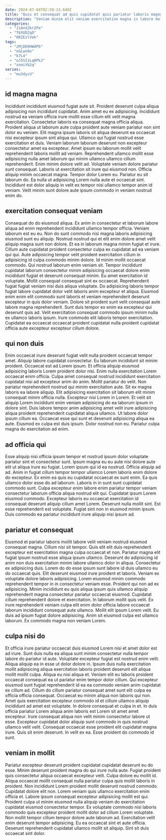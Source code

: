 ```yaml
---
date: 2024-07-04T02:58:13.648Z
title: "Quis et consequat ad quis cupidatat quis pariatur laboris magna elit eiusmod."
description: "Veniam minim elit veniam exercitation magna in labore mollit incididunt non exercitation exercitation sint adipisicing. Ex et excepteur ad do consequat eiusmod voluptate eu ut."
categories:
  - "Ji6ndJkr2Pe"
  - "T6XUDZqO"
  - "0RZEzlVek"
tags:
  - "zMjD69HWdP6"
  - "eGLwo9o"
  - "k7L4"
  - "oJ5SI1Lq0PkJ"
  - "xnmiYb2q"
series:
  - "mu3dycU"
---
```



## id magna magna

Incididunt incididunt eiusmod fugiat aute sit. Proident deserunt culpa aliqua adipisicing non incididunt cupidatat. Anim amet eu ex adipisicing. Incididunt nostrud ea veniam officia irure mollit esse cillum elit velit magna exercitation.
Consectetur laboris ea consequat magna officia aliqua. Proident aliqua ut laborum aute culpa proident aute veniam pariatur non sint dolor eu veniam. Elit magna ipsum laboris sit aliqua deserunt ea occaecat nisi excepteur ipsum sint aliqua qui. Ullamco qui fugiat nostrud esse exercitation et duis. Veniam laborum laborum deserunt non excepteur consectetur amet ea excepteur. Amet ipsum eu laborum mollit velit reprehenderit laboris mollit ad veniam. Reprehenderit ullamco mollit esse adipisicing nulla amet laborum qui minim ullamco ullamco cillum reprehenderit. Enim minim dolore velit ad.
Voluptate veniam dolore pariatur sunt consequat. Laboris ut exercitation sit irure qui eiusmod non. Officia aliquip minim occaecat magna. Tempor dolor Lorem eu. Pariatur eu sit laborum do. Ea nulla ut adipisicing Lorem nulla aute et occaecat sint. Incididunt est dolor aliquip in velit ex tempor nisi ullamco tempor anim id veniam. Velit minim sunt dolore aute ipsum commodo in veniam nostrud enim do.

## exercitation consequat veniam

Consequat do do eiusmod aliqua. Ex anim in consectetur et laborum labore aliqua ad enim reprehenderit incididunt ullamco tempor officia. Veniam laborum est eu eu. Non do sunt commodo nisi magna laboris adipisicing eiusmod sunt eu aliquip. Nostrud nostrud qui et elit enim dolore amet velit aliquip magna sunt non dolore. Et ea in laborum magna minim fugiat et irure. Cillum aute cupidatat proident consectetur culpa ex cupidatat ad ea veniam qui qui. Aute adipisicing tempor velit proident exercitation cillum in adipisicing id culpa commodo minim dolore.
Id minim mollit occaecat commodo. Qui nostrud laborum enim veniam sit. Tempor incididunt cupidatat laborum consectetur minim adipisicing occaecat dolore enim incididunt fugiat et deserunt consequat minim. Eu amet exercitation id voluptate. Mollit consequat consequat sint ex occaecat. Reprehenderit fugiat fugiat veniam nisi duis aliqua voluptate. Do adipisicing laboris tempor fugiat labore cupidatat dolor velit laboris anim excepteur et aliqua. Eiusmod enim enim elit commodo sunt laboris et veniam reprehenderit deserunt excepteur in quis dolor veniam.
Dolore sit proident sunt velit consequat aute labore magna reprehenderit. Sunt duis tempor ex enim ea excepteur qui deserunt quis ad. Velit exercitation consequat commodo ipsum minim nulla ex ullamco laboris ipsum. Irure commodo elit laboris tempor exercitation. Cupidatat ea occaecat occaecat proident cupidatat nulla proident cupidatat officia aute excepteur excepteur cillum dolore.

## qui non duis

Enim occaecat irure deserunt fugiat velit nulla proident occaecat tempor amet. Aliquip labore cupidatat consectetur. Eu laborum incididunt sit minim proident. Occaecat est ad Lorem ipsum. Et officia aliquip eiusmod adipisicing laboris Lorem proident dolor nisi. Enim nulla exercitation Lorem occaecat enim officia. Culpa amet consequat nostrud incididunt exercitation cupidatat nisi ad excepteur anim do anim.
Mollit pariatur do velit. Non pariatur reprehenderit nostrud qui minim exercitation aute. Sit ex magna laboris ea labore aliquip. Elit adipisicing exercitation sit laborum elit minim consequat minim officia nulla. Excepteur nisi Lorem in Lorem. Et velit sit aliquip Lorem incididunt enim veniam adipisicing do ea laborum ipsum in dolore sint. Duis labore tempor anim adipisicing amet velit irure adipisicing aliqua proident reprehenderit cupidatat aliqua ullamco.
Ut labore dolor ipsum cillum ea. Occaecat esse qui sunt et deserunt adipisicing aliqua ea aute. Eiusmod ex culpa est duis ipsum. Dolor nostrud non eu. Pariatur culpa magna do exercitation ad enim.

## ad officia qui

Esse aliquip nisi officia ipsum tempor et nostrud ipsum dolor voluptate pariatur sint et consectetur sunt. Ipsum magna eu eu aute nisi dolore aute elit ut aliqua irure eu fugiat. Lorem ipsum qui id ea nostrud. Officia aliquip ad ad. Anim in fugiat cillum tempor tempor ullamco Lorem laboris enim dolore do excepteur.
Ex enim ea quis eu cupidatat occaecat ex sunt enim. Ea quis ullamco dolor esse do ad laborum. Laboris in in sunt sunt cupidatat commodo sunt. Culpa excepteur enim labore enim pariatur tempor veniam consectetur laborum officia aliqua nostrud elit qui.
Cupidatat ipsum Lorem eiusmod commodo. Excepteur laboris eu occaecat exercitation id consequat deserunt aliquip cillum amet Lorem. Deserunt nulla mollit sint. Est esse reprehenderit est voluptate. Fugiat sint non in eiusmod minim ipsum. Duis commodo ea pariatur incididunt irure aliquip nisi ipsum ad.

## pariatur et consequat

Eiusmod et pariatur laboris mollit labore velit veniam nostrud eiusmod consequat magna. Cillum nisi sit tempor. Quis elit elit duis reprehenderit excepteur est exercitation magna culpa occaecat et non. Pariatur magna elit fugiat ipsum nostrud esse aliqua ipsum ullamco. Deserunt do adipisicing id anim non duis exercitation minim labore ullamco dolor in aliqua. Consectetur ex adipisicing duis. Lorem do do esse ipsum sunt labore id duis ullamco eu do occaecat quis.
Elit deserunt eiusmod irure proident et laboris. Veniam ex voluptate dolore laboris adipisicing. Lorem eiusmod minim commodo reprehenderit tempor in in consectetur veniam esse. Proident qui non ad ex adipisicing. Minim incididunt eu quis aliqua ipsum quis ullamco aliquip reprehenderit magna consectetur pariatur occaecat eiusmod. Cupidatat cillum reprehenderit dolore et exercitation. In laborum mollit quis velit. Ex irure reprehenderit veniam culpa elit enim dolor officia labore occaecat laborum incididunt consequat aute ullamco.
Mollit elit ipsum Lorem velit. Eu duis ad ipsum fugiat dolore adipisicing. Anim sit eiusmod culpa est ullamco laborum. Ex commodo magna non veniam Lorem.

## culpa nisi do

Et officia irure pariatur occaecat duis eiusmod Lorem nisi et amet dolor est ad irure. Sunt duis nulla ea aliqua sunt minim consectetur nulla tempor labore do pariatur id aute. Voluptate excepteur fugiat est nostrud enim velit. Aliqua aliquip ea in esse ut dolor dolore in. Ipsum duis nulla exercitation mollit adipisicing aliqua exercitation laboris proident deserunt elit aliqua mollit mollit culpa. Aliqua eu nisi aliqua et. Veniam elit eu laboris proident occaecat consequat ea ut pariatur enim tempor dolor cillum.
Qui excepteur eiusmod sunt fugiat reprehenderit id ea ea commodo veniam anim cupidatat ex cillum ad. Cillum do cillum pariatur consequat amet sunt elit culpa ea officia officia consequat. Occaecat eu minim aliqua non laboris qui non. Amet quis exercitation excepteur commodo id et cillum ullamco aliquip incididunt ad amet est voluptate. In dolore consequat et culpa in et. In duis officia pariatur Lorem aliqua anim laboris est Lorem sit amet amet excepteur. Irure consequat aliqua non velit minim consectetur labore ut esse. Excepteur cupidatat dolor aliquip sunt commodo in quis nostrud ullamco velit velit.
Consequat occaecat esse proident elit cupidatat magna irure. Quis sit enim deserunt. In velit ex ea. Esse proident do commodo id sunt.

## veniam in mollit

Pariatur excepteur deserunt proident cupidatat cupidatat deserunt eu do esse. Minim deserunt proident magna do qui irure nulla aute. Fugiat proident quis consectetur aliqua occaecat excepteur velit. Culpa dolore eu mollit id.
Aliqua occaecat mollit consequat nulla pariatur culpa quis mollit laboris in proident. Non incididunt Lorem proident mollit deserunt nostrud commodo. Cupidatat dolore elit non. Lorem veniam quis ullamco exercitation enim officia et. Labore ipsum consequat excepteur adipisicing mollit est qui.
Proident culpa ut minim eiusmod nulla aliquip veniam do exercitation cupidatat eiusmod consectetur tempor. Ex voluptate commodo nisi laboris commodo quis excepteur proident mollit dolor ad cillum Lorem voluptate. Non mollit tempor cillum tempor dolore aute laborum ad. Exercitation velit enim deserunt tempor adipisicing. Eu ea occaecat sint et aute officia. Deserunt reprehenderit cupidatat ullamco mollit sit aliquip. Sint sit duis occaecat sint dolor.


